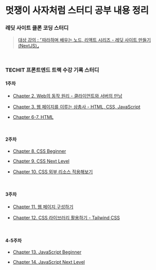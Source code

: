 # 멋쟁이 사자처럼 스터디 공부 내용 정리

### 레딧 사이트 클론 코딩 스터디

> <a href="https://www.inflearn.com/course/%EB%94%B0%EB%9D%BC%ED%95%98%EB%8A%94-%EB%A0%88%EB%94%A7">대상 강의 : ⌜따라하며 배우는 노드, 리액트 시리즈 - 레딧 사이트 만들기(NextJS)⌟</a>

<br/>

### TECHIT 프론트엔드 트랙 수강 기록 스터디

#### 1주차

- <a href="techit-study/week1/ch2.md">Chapter 2. Web의 동작 원리 - 클라이언트와 서버의 만남</a>

- <a href="techit-study/week1/ch3.md">Chapter 3. 웹 페이지를 이루는 삼총사 - HTML, CSS, JavaScript</a>

- <a href="https://github.com/SangYoonLee1231/TIL/blob/main/HTML%20%26%20CSS/html_tags.md">Chapter 6-7. HTML</a>

<br/>

#### 2주차

- <a href="techit-study/week2/ch8.md">Chapter 8. CSS Beginner</a>

- <a href="techit-study/week2/ch8.md">Chapter 9. CSS Next Level</a>

- <a href="techit-study/week2/ch8.md">Chapter 10. CSS 외부 리소스 적용해보기</a>

<!-- - <a href=""></a> -->

<br/>

#### 3주차

- <a href="techit-study/week3/ch11.md">Chapter 11. 웹 페이지 구성하기</a>

- <a href="techit-study/week3/ch12.md">Chapter 12. CSS 라이브러리 활용하기 - Tailwind CSS</a>

<!-- - <a href=""></a> -->

<br/>

#### 4-5주차

- <a href="techit-study/week4/ch13.md">Chapter 13. JavaScript Beginner</a>

- <a href="techit-study/week4/ch14.md">Chapter 14. JavaScript Next Level</a>

<br/>
